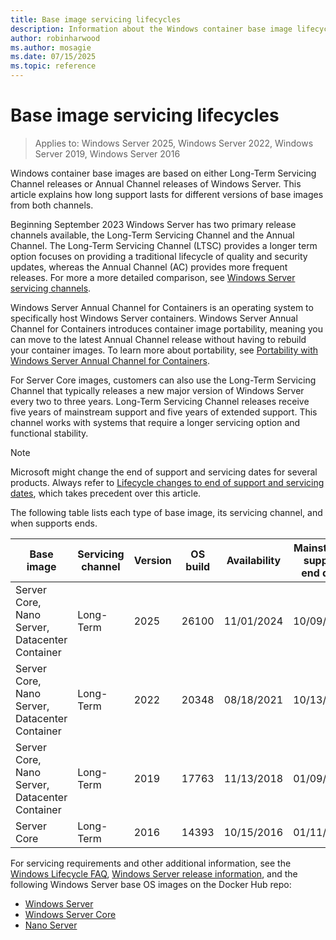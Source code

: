 ```yaml
---
title: Base image servicing lifecycles
description: Information about the Windows container base image lifecycle.
author: robinharwood
ms.author: mosagie
ms.date: 07/15/2025
ms.topic: reference
---
```

# Base image servicing lifecycles

> Applies to: Windows Server 2025, Windows Server 2022, Windows Server 2019, Windows Server 2016

Windows container base images are based on either Long-Term Servicing Channel releases or Annual Channel releases of Windows Server. This article explains how long support lasts for different versions of base images from both channels.

Beginning September 2023 Windows Server has two primary release channels available, the Long-Term Servicing Channel and the Annual Channel. The Long-Term Servicing Channel (LTSC) provides a longer term option focuses on providing a traditional lifecycle of quality and security updates, whereas the Annual Channel (AC) provides more frequent releases. For more a more detailed comparison, see [Windows Server servicing channels](/windows-server/get-started/servicing-channels-comparison).

Windows Server Annual Channel for Containers is an operating system to specifically host Windows Server containers. Windows Server Annual Channel for Containers introduces container image portability, meaning you can move to the latest Annual Channel release without having to rebuild your container images. To learn more about portability, see [Portability with Windows Server Annual Channel for Containers](https://techcommunity.microsoft.com/t5/containers/portability-with-windows-server-annual-channel-for-containers/ba-p/3885911).

For Server Core images, customers can also use the Long-Term Servicing Channel that typically releases a new major version of Windows Server every two to three years. Long-Term Servicing Channel releases receive five years of mainstream support and five years of extended support. This channel works with systems that require a longer servicing option and functional stability.

> [!NOTE]
> Microsoft might change the end of support and servicing dates for several products. Always refer to [Lifecycle changes to end of support and servicing dates](/lifecycle/announcements/lifecycle-changes-eos-servicing-dates), which takes precedent over this article.


The following table lists each type of base image, its servicing channel, and when supports ends.

| Base image | Servicing channel | Version | OS build | Availability | Mainstream support end date | Extended support date |
|--|--|--|--|--|--|--|
| Server Core, Nano Server, Datacenter Container | Long-Term | 2025 | 26100 | 11/01/2024 | 10/09/2029 | 10/10/2034 |
| Server Core, Nano Server, Datacenter Container | Long-Term | 2022 | 20348 | 08/18/2021 | 10/13/2026 | 10/14/2031 |
| Server Core, Nano Server, Datacenter Container | Long-Term | 2019 | 17763 | 11/13/2018 | 01/09/2024 | 01/09/2029 |
| Server Core | Long-Term | 2016 | 14393 | 10/15/2016 | 01/11/2022 | 01/11/2027 |

For servicing requirements and other additional information, see the [Windows Lifecycle FAQ](/lifecycle/faq/windows), [Windows Server release information](/windows-server/get-started/windows-server-release-info), and the following Windows Server base OS images on the Docker Hub repo:

- [Windows Server](https://hub.docker.com/r/microsoft/windows-server)
- [Windows Server Core](https://hub.docker.com/r/microsoft/windows-servercore)
- [Nano Server](https://hub.docker.com/r/microsoft/windows-nanoserver)
